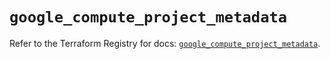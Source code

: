 # `google_compute_project_metadata`

Refer to the Terraform Registry for docs: [`google_compute_project_metadata`](https://registry.terraform.io/providers/hashicorp/google/5.36.0/docs/resources/compute_project_metadata).
